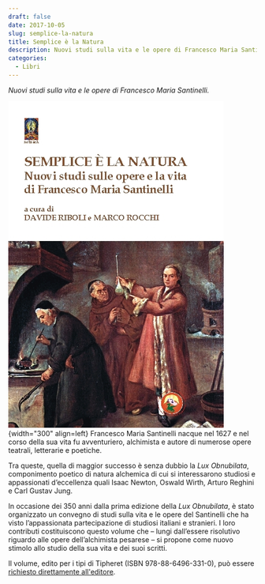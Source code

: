```yaml
---
draft: false
date: 2017-10-05 
slug: semplice-la-natura
title: Semplice è la Natura
description: Nuovi studi sulla vita e le opere di Francesco Maria Santinelli
categories:
  - Libri
---
```


*Nuovi studi sulla vita e le opere di Francesco Maria Santinelli.*

<!-- more --> 

![Copertina volume](single/santinelli.jpg){width="300" align=left} Francesco Maria Santinelli nacque nel 1627 e nel corso della sua vita fu avventuriero, alchimista e autore di numerose opere teatrali, letterarie e poetiche.

Tra queste, quella di maggior successo è senza dubbio la *Lux Obnubilata*, componimento poetico di natura alchemica di cui si interessarono studiosi e appassionati d’eccellenza quali Isaac Newton, Oswald Wirth, Arturo Reghini e Carl Gustav Jung.

In occasione dei 350 anni dalla prima edizione della *Lux Obnubilata*, è stato organizzato un convegno di studi sulla vita e le opere del Santinelli che ha visto l’appassionata partecipazione di studiosi italiani e stranieri. I loro contributi costituiscono questo volume che – lungi dall’essere risolutivo riguardo alle opere dell’alchimista pesarese – si propone come nuovo stimolo allo studio della sua vita e dei suoi scritti.

Il volume, edito per i tipi di Tipheret (ISBN 978-88-6496-331-0), può essere [richiesto direttamente all'editore](http://www.tipheret.org/product/semplice-e-la-natura/).